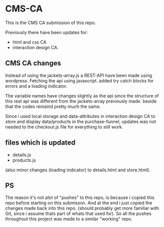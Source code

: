 # CMS-CA

This is the CMS CA submission of this repo.

Previously there have been updates for:

- html and css CA
- interaction design CA.

## CMS CA changes

Instead of using the jackets-array.js a REST-API have been made using wordpress. Fetching the api using javascript.
added try catch blocks for errors and a loading indicator.

The variable names have changes slightly as the api since the structure of this rest api was different from the jackets-array previously made.
beside that the codes remaind pretty much the same.

Since i used local storage and data-attributes in interaction design CA to store and display data/products in the purchase-funnel, updates was not needed to the checkout.js file for everything to still work.

## files which is updated

- details.js
- products.js

(also minor changes (loading indicator) to details.html and store.html).

## PS

The reason it's not alot of "pushes" to this repo, is because i copied this repo before starting on this submisson. And at the end i just copied the changes made back into this repo. (should probably get more familiar with Git, since i assume thats part of whats that used for).
So all the pushes throughout this project was made to a similar "working" repo.
